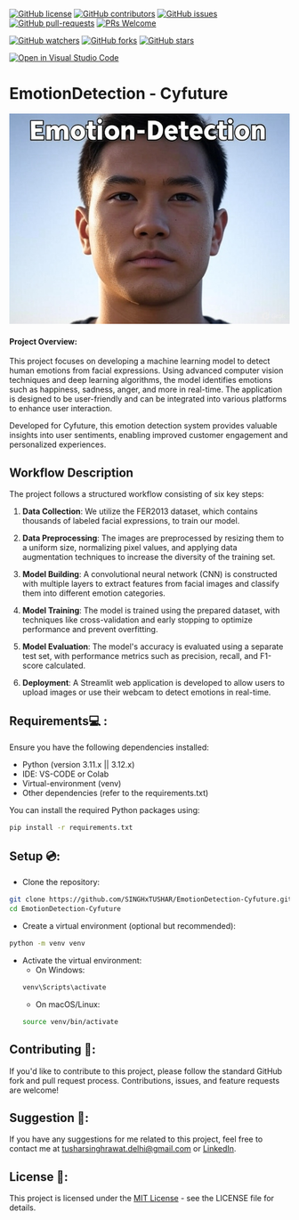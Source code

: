 [![GitHub license](https://img.shields.io/github/license/SINGHxTUSHAR/EmotionDetection-Cyfuture.svg)](https://github.com/SINGHxTUSHAR/EmotionDetection-Cyfuture/blob/master/LICENSE)
[![GitHub contributors](https://img.shields.io/github/contributors/SINGHxTUSHAR/EmotionDetection-Cyfuture.svg)](https://GitHub.com/SINGHxTUSHAR/EmotionDetection-Cyfuture/graphs/contributors/)
[![GitHub issues](https://img.shields.io/github/issues/SINGHxTUSHAR/EmotionDetection-Cyfuture.svg)](https://GitHub.com/SINGHxTUSHAR/EmotionDetection-Cyfuture/issues/)
[![GitHub pull-requests](https://img.shields.io/github/issues-pr/SINGHxTUSHAR/EmotionDetection-Cyfuture.svg)](https://GitHub.com/SINGHxTUSHAR/EmotionDetection-Cyfuture/pulls/)
[![PRs Welcome](https://img.shields.io/badge/PRs-welcome-brightgreen.svg?style=flat-square)](http://makeapullrequest.com)

[![GitHub watchers](https://img.shields.io/github/watchers/SINGHxTUSHAR/EmotionDetection-Cyfuture.svg?style=social&label=Watch&maxAge=2592000)](https://GitHub.com/SINGHxTUSHAR/EmotionDetection-Cyfuture/watchers/)
[![GitHub forks](https://img.shields.io/github/forks/SINGHxTUSHAR/EmotionDetection-Cyfuture.svg?style=social&label=Fork&maxAge=2592000)](https://GitHub.com/SINGHxTUSHAR/EmotionDetection-Cyfuture/network/)
[![GitHub stars](https://img.shields.io/github/stars/SINGHxTUSHAR/EmotionDetection-Cyfuture.svg?style=social&label=Star&maxAge=2592000)](https://GitHub.com/SINGHxTUSHAR/EmotionDetection-Cyfuture/stargazers/)

[![Open in Visual Studio Code](https://img.shields.io/static/v1?logo=visualstudiocode&label=&message=Open%20in%20Visual%20Studio%20Code&labelColor=2c2c32&color=007acc&logoColor=007acc)](https://open.vscode.dev/SINGHxTUSHAR/EmotionDetection-Cyfuture)

# EmotionDetection - Cyfuture
![Preview Image](https://github.com/SINGHxTUSHAR/EmotionDetection-Cyfuture/blob/main/preview.jpg)

#### Project Overview:
This project focuses on developing a machine learning model to detect human emotions from facial expressions. Using advanced computer vision techniques and deep learning algorithms, the model identifies emotions such as happiness, sadness, anger, and more in real-time. The application is designed to be user-friendly and can be integrated into various platforms to enhance user interaction.

Developed for Cyfuture, this emotion detection system provides valuable insights into user sentiments, enabling improved customer engagement and personalized experiences.

## Workflow Description
The project follows a structured workflow consisting of six key steps:

1. **Data Collection**: We utilize the FER2013 dataset, which contains thousands of labeled facial expressions, to train our model.

2. **Data Preprocessing**: The images are preprocessed by resizing them to a uniform size, normalizing pixel values, and applying data augmentation techniques to increase the diversity of the training set.

3. **Model Building**: A convolutional neural network (CNN) is constructed with multiple layers to extract features from facial images and classify them into different emotion categories.

4. **Model Training**: The model is trained using the prepared dataset, with techniques like cross-validation and early stopping to optimize performance and prevent overfitting.

5. **Model Evaluation**: The model's accuracy is evaluated using a separate test set, with performance metrics such as precision, recall, and F1-score calculated.

6. **Deployment**: A Streamlit web application is developed to allow users to upload images or use their webcam to detect emotions in real-time.

## Requirements💻 :
Ensure you have the following dependencies installed:

- Python (version 3.11.x || 3.12.x)
- IDE: VS-CODE or Colab
- Virtual-environment (venv)
- Other dependencies (refer to the requirements.txt)

You can install the required Python packages using:

```bash
pip install -r requirements.txt
```


## Setup 💿:

- Clone the repository:
```bash
git clone https://github.com/SINGHxTUSHAR/EmotionDetection-Cyfuture.git
cd EmotionDetection-Cyfuture
```
- Create a virtual environment (optional but recommended):
```bash
python -m venv venv
```
- Activate the virtual environment:
  - On Windows:
   ```bash
   venv\Scripts\activate
   ```
  - On macOS/Linux:
  ```bash
  source venv/bin/activate
  ```


## Contributing 📌:
If you'd like to contribute to this project, please follow the standard GitHub fork and pull request process. Contributions, issues, and feature requests are welcome!

## Suggestion 🚀: 
If you have any suggestions for me related to this project, feel free to contact me at tusharsinghrawat.delhi@gmail.com or <a href="https://www.linkedin.com/in/singhxtushar/">LinkedIn</a>.

## License 📝:
This project is licensed under the <a href="https://github.com/SINGHxTUSHAR/EmotionDetection-Cyfuture/blob/main/LICENSE">MIT License</a> - see the LICENSE file for details.
